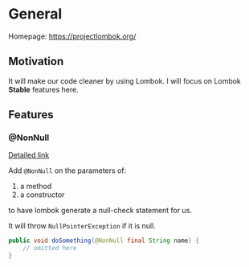 # General
Homepage: https://projectlombok.org/

## Motivation
It will make our code cleaner by using Lombok.
I will focus on Lombok **Stable** features here.

## Features

### @NonNull
[Detailed link](https://projectlombok.org/features/NonNull)

Add `@NonNull` on the parameters of:
1. a method
2. a constructor

to have lombok generate a null-check statement for us.

It will throw `NullPointerException` if it is null.

```java
public void doSomething(@NonNull final String name) {
	// omitted here
}
```
